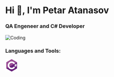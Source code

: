 <h1 align="left">Hi 👋, I'm Petar Atanasov</h1>
<h3 align="left">QA Engeneer and C# Developer</h3>
<img align="center" alt="Coding" width="400" src="https://media.tenor.com/GVk4jB2u_i8AAAAd/coding.gif">

<p align="centre">
</p>

<h3 align="left">Languages and Tools:</h3>
<p align="left"> <a href="https://www.w3schools.com/cs/" target="_blank" rel="noreferrer"> <img src="https://raw.githubusercontent.com/devicons/devicon/master/icons/csharp/csharp-original.svg" alt="csharp" width="40" height="40"/> </a> </p>
